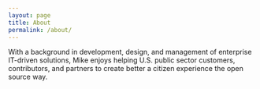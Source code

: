```yaml
---
layout: page
title: About
permalink: /about/
---
```


With a background in development, design, and management of enterprise IT-driven solutions, Mike enjoys helping U.S. public sector customers, contributors, and partners to create better a citizen experience the open source way.
